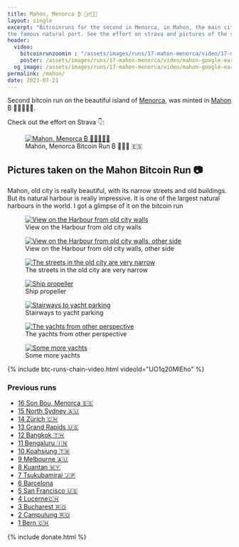 ```yaml
---
title: Mahón, Menorca ₿ 🏃‍♂️🇪🇸
layout: single
excerpt: "Bitcoinruns for the second in Menorca, in Mahon, the main city of the island with 
the famous natural port. See the effort on strava and pictures of the surroundings."
header:
  video:
    bitcoinrunzoomin : "/assets/images/runs/17-mahon-menorca/video/17-mahon-rotated-zoomin-low-1920x1080.m4v"
    poster: /assets/images/runs/17-mahon-menorca/video/mahon-google-earth-printscreen-60-rotation-1080p.jpeg
  og_image: /assets/images/runs/17-mahon-menorca/video/mahon-google-earth-printscreen-60-rotation-1080p.jpeg
permalink: /mahon/
date: 2023-07-21
---
```


Second bitcoin run on the beautiful island of [Menorca](https://www.spain.info/en/region/menorca-island/), was
minted in [Mahon](https://en.wikipedia.org/wiki/Mah%C3%B3n) ₿ 🏃🏿‍♂️🇪🇸.

Check out the effort on Strava 👇:

<figure class="image">
  <a href="https://www.strava.com/activities/9494733162" target="_blank">
    <img src="/assets/images/runs/17-mahon-menorca/page/strava-printscreen-normal-1500x900.jpeg" alt="Mahon, Menorca ₿ 🏃🏿‍♂️🇪🇸">
  </a>
  <figcaption>Mahón, Menorca Bitcoin Run ₿ 🏃🏿‍♂ 🇪🇸</figcaption>
</figure>

## Pictures taken on the Mahon Bitcoin Run 📷 ️

Mahon, old city is really beautiful, with its narrow streets and old buildings. But its natural harbour is really impressive.
It is one of the largest natural harbours in the world. I got a glimpse of it on the bitcoin run

<figure class="image">
  <a href="/assets/images/runs/17-mahon-menorca/city/1-1200x900-start-view-on-harbour.jpg">
    <img src="/assets/images/runs/17-mahon-menorca/city/1-1200x900-start-view-on-harbour.jpg" alt="View on the Harbour from old city walls">
  </a>
  <figcaption>View on the Harbour from old city walls</figcaption>
</figure>

<figure class="image">
  <a href="/assets/images/runs/17-mahon-menorca/city/2-1200x900-start-view-harbour-other-side.jpg">
    <img src="/assets/images/runs/17-mahon-menorca/city/2-1200x900-start-view-harbour-other-side.jpg" alt="View on the Harbour from old city walls, other side">
  </a>
  <figcaption>View on the Harbour from old city walls, other side</figcaption>
</figure>

<figure class="image">
  <a href="/assets/images/runs/17-mahon-menorca/city/3-1200x1600-narrow-streets.jpg">
    <img src="/assets/images/runs/17-mahon-menorca/city/3-1200x1600-narrow-streets.jpg" alt="The streets in the old city are very narrow">
  </a>
  <figcaption>The streets in the old city are very narrow</figcaption>
</figure>

<figure class="image">
  <a href="/assets/images/runs/17-mahon-menorca/city/4-1200x900-ship-propeller.jpg">
    <img src="/assets/images/runs/17-mahon-menorca/city/4-1200x900-ship-propeller.jpg" alt="Ship propeller">
  </a>
  <figcaption>Ship propeller</figcaption>
</figure>

<figure class="image">
  <a href="/assets/images/runs/17-mahon-menorca/city/5-1200x900-fishermens-golf.jpg">
    <img src="/assets/images/runs/17-mahon-menorca/city/5-1200x900-fishermens-golf.jpg" alt="Stairways to yacht parking">
  </a>
  <figcaption>Stairways to yacht parking</figcaption>
</figure>

<figure class="image">
  <a href="/assets/images/runs/17-mahon-menorca/city/6-1200x900-yachts.jpg">
    <img src="/assets/images/runs/17-mahon-menorca/city/6-1200x900-yachts.jpg" alt="The yachts from other perspective">
  </a>
  <figcaption>The yachts from other perspective</figcaption>
</figure>

<figure class="image">
  <a href="/assets/images/runs/17-mahon-menorca/city/7-1200x900-some-more-yachts.jpg">
    <img src="/assets/images/runs/17-mahon-menorca/city/7-1200x900-some-more-yachts.jpg" alt="Some more yachts">
  </a>
  <figcaption>Some more yachts</figcaption>
</figure>

{% include btc-runs-chain-video.html videoId="UO1q20MIEho" %}

### Previous runs

- [16 Son Bou, Menorca 🇪🇸](/son-bou)
- [15 North Sydney 🇦🇺](/north-sydney)
- [14 Zürich 🇨🇭](/zuerich)
- [13 Grand Rapids️ 🇺🇸](/grand-rapids)
- [12 Bangkok️ 🇹🇭](/bangkok)
- [11 Bengaluru 🇮🇳](/bengaluru)
- [10 Koahsiung 🇹🇼](/kaohsiung)
- [9 Melbourne 🇦🇺](/melbourne)
- [8 Kuantan 🇲🇾](/kuantan)
- [7 Tsukubamirai 🇯🇵](/tsukubamirai)
- [6 Barcelona](/barcelona)
- [5 San Francisco 🇺🇸](/san-francisco)
- [4 Lucerne🇨🇭](/lucerne)
- [3 Bucharest 🇷🇴](/bucharest)
- [2 Campulung 🇷🇴](/campulung)
- [1 Bern 🇨🇭](/bern)

{% include donate.html %}  
  
  
